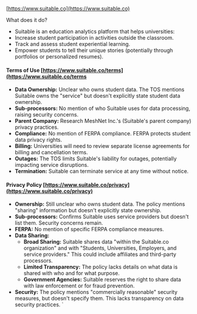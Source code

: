 [https://www.suitable.co](https://www.suitable.co)

What does it do?
- Suitable is an education analytics platform that helps universities:
- Increase student participation in activities outside the classroom.                              
- Track and assess student experiential learning.  
- Empower students to tell their unique stories (potentially through portfolios or personalized resumes). 
#### Terms of Use [https://www.suitable.co/terms](https://www.suitable.co/terms
 - **Data Ownership:** Unclear who owns student data. The TOS mentions Suitable owns the "service" but doesn't explicitly state student data ownership. 
 - **Sub-processors:** No mention of who Suitable uses for data processing, raising security concerns.  
 - **Parent Company:** Research MeshNet Inc.'s (Suitable's parent company) privacy practices.  
 - **Compliance:** No mention of FERPA compliance. FERPA protects student data privacy rights. 
-  **Billing:** Universities will need to review separate license agreements for billing and cancellation terms.              
- **Outages:** The TOS limits Suitable's liability for outages, potentially impacting service disruptions.  
- **Termination:** Suitable can terminate service at any time without notice.  
#### Privacy Policy [https://www.suitable.co/privacy](https://www.suitable.co/privacy)  
- **Ownership:** Still unclear who owns student data. The policy mentions "sharing" information but doesn't explicitly state ownership.  
- **Sub-processors:** Confirms Suitable uses service providers but doesn't list them. Security concerns remain.  
- **FERPA:** No mention of specific FERPA compliance measures.  
- **Data Sharing:**  
	- **Broad Sharing:** Suitable shares data "within the Suitable.co organization" and with "Students, Universities, Employers, and service providers." This could include affiliates and third-party processors. 
	- **Limited Transparency:** The policy lacks details on what data is shared with who and for what purpose.  
	- **Government Agencies:** Suitable reserves the right to share data with law enforcement or for fraud prevention.                                                                                                                                                                
 -  **Security:** The policy mentions "commercially reasonable" security measures, but doesn't specify them. This lacks transparency on data security practices.  `